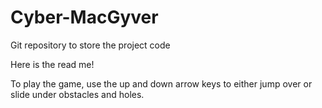 # Cyber-MacGyver
Git repository to store the project code

Here is the read me!

To play the game, use the up and down arrow keys to either jump over or slide under obstacles and holes.

